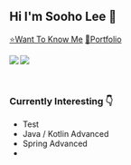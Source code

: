 ## Hi I'm Sooho Lee 👋

[⭐Want To Know Me](https://resume.sooho.info/)
[🌠Portfolio](https://portfolio.sooho.info/)

<p><img align="left" src=https://github-readme-stats.vercel.app/api?username=angelSooho&show_icons=true&theme=merko)/></p>
<p><img align="center" src=https://github-readme-stats.vercel.app/api/top-langs/?username=angelSooho&layout=compact&theme=merko)/></p>
<br/>

### Currently Interesting 👇

- Test
- Java / Kotlin Advanced
- Spring Advanced
- 

<br/>
